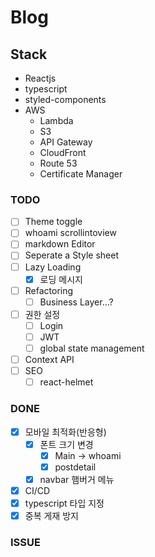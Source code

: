 # Blog

## Stack

- Reactjs
- typescript
- styled-components
- AWS
  - Lambda
  - S3
  - API Gateway
  - CloudFront
  - Route 53
  - Certificate Manager

### TODO

- [ ] Theme toggle
- [ ] whoami scrollintoview
- [ ] markdown Editor
- [ ] Seperate a Style sheet
- [ ] Lazy Loading
  - [x] 로딩 메시지
- [ ] Refactoring
  - [ ] Business Layer...?
- [ ] 권한 설정
  - [ ] Login
  - [ ] JWT
  - [ ] global state management
- [ ] Context API
- [ ] SEO
  - [ ] react-helmet

### DONE

- [x] 모바일 최적화(반응형)
  - [x] 폰트 크기 변경
    - [x] Main -> whoami
    - [x] postdetail
  - [x] navbar 햄버거 메뉴
- [x] CI/CD
- [x] typescript 타입 지정
- [x] 중복 게재 방지

### ISSUE
